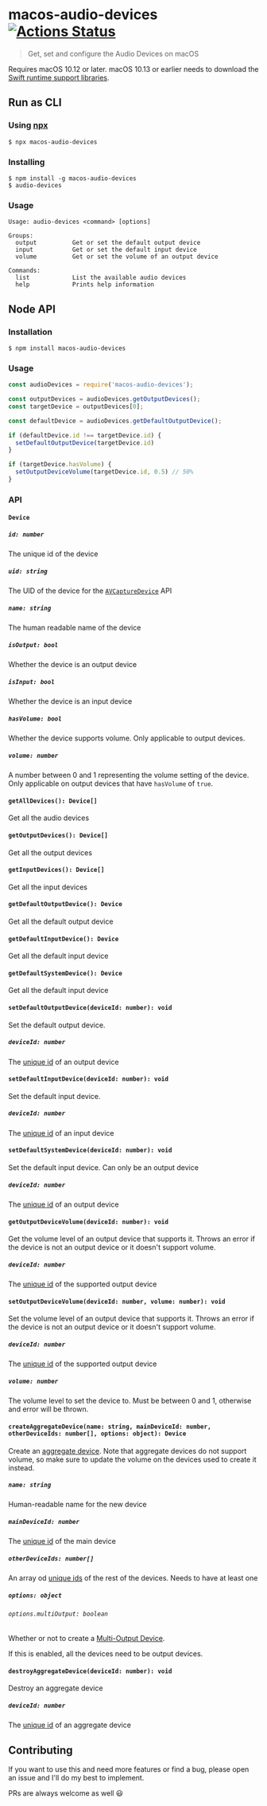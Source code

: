 # macos-audio-devices [![Actions Status](https://github.com/karaggeorge/macos-audio-devices/workflows/Node%20CI/badge.svg)](https://github.com/karaggeorge/macos-audio-devices/actions)


> Get, set and configure the Audio Devices on macOS

Requires macOS 10.12 or later. macOS 10.13 or earlier needs to download the [Swift runtime support libraries](https://support.apple.com/kb/DL1998).

## Run as CLI

### Using [npx](https://github.com/zkat/npx)

```
$ npx macos-audio-devices
```

### Installing

```
$ npm install -g macos-audio-devices
$ audio-devices
```

### Usage

```
Usage: audio-devices <command> [options]

Groups:
  output          Get or set the default output device
  input           Get or set the default input device
  volume          Get or set the volume of an output device

Commands:
  list            List the available audio devices
  help            Prints help information
```

## Node API

### Installation

```
$ npm install macos-audio-devices
```

### Usage

```js
const audioDevices = require('macos-audio-devices');

const outputDevices = audioDevices.getOutputDevices();
const targetDevice = outputDevices[0];

const defaultDevice = audioDevices.getDefaultOutputDevice();

if (defaultDevice.id !== targetDevice.id) {
  setDefaultOutputDevice(targetDevice.id)
}

if (targetDevice.hasVolume) {
  setOutputDeviceVolume(targetDevice.id, 0.5) // 50%
}
```

### API

#### `Device`

##### `id: number`

The unique id of the device 

##### `uid: string`

The UID of the device for the [`AVCaptureDevice`](https://developer.apple.com/documentation/avfoundation/avcapturedevice) API

##### `name: string`

The human readable name of the device

##### `isOutput: bool`

Whether the device is an output device

##### `isInput: bool`

Whether the device is an input device

##### `hasVolume: bool`

Whether the device supports volume. Only applicable to output devices.

##### `volume: number`

A number between 0 and 1 representing the volume setting of the device. Only applicable on output devices that have `hasVolume` of `true`.

#### `getAllDevices(): Device[]`

Get all the audio devices

#### `getOutputDevices(): Device[]`

Get all the output devices

#### `getInputDevices(): Device[]`

Get all the input devices

#### `getDefaultOutputDevice(): Device`

Get all the default output device

#### `getDefaultInputDevice(): Device`

Get all the default input device

#### `getDefaultSystemDevice(): Device`

Get all the default input device

#### `setDefaultOutputDevice(deviceId: number): void`

Set the default output device.

##### `deviceId: number`

The [unique id](#id-number) of an output device

#### `setDefaultInputDevice(deviceId: number): void`

Set the default input device.

##### `deviceId: number`

The [unique id](#id-number) of an input device

#### `setDefaultSystemDevice(deviceId: number): void`

Set the default input device. Can only be an output device

##### `deviceId: number`

The [unique id](#id-number) of an output device

#### `getOutputDeviceVolume(deviceId: number): void`

Get the volume level of an output device that supports it. Throws an error if the device is not an output device or it doesn't support volume.

##### `deviceId: number`

The [unique id](#id-number) of the supported output device

#### `setOutputDeviceVolume(deviceId: number, volume: number): void`

Set the volume level of an output device that supports it. Throws an error if the device is not an output device or it doesn't support volume.

##### `deviceId: number`

The [unique id](#id-number) of the supported output device

##### `volume: number`

The volume level to set the device to. Must be between 0 and 1, otherwise and error will be thrown.

#### `createAggregateDevice(name: string, mainDeviceId: number, otherDeviceIds: number[], options: object): Device`

Create an [aggregate device](https://support.apple.com/en-us/HT202000).
Note that aggregate devices do not support volume, so make sure to update the volume on the devices used to create it instead.

##### `name: string`

Human-readable name for the new device

##### `mainDeviceId: number`

The [unique id](#id-number) of the main device

##### `otherDeviceIds: number[]`

An array od [unique ids](#id-number) of the rest of the devices. Needs to have at least one

##### `options: object`

###### `options.multiOutput: boolean`

Whether or not to create a [Multi-Output Device](https://support.apple.com/guide/audio-midi-setup/play-audio-through-multiple-devices-at-once-ams7c093f372/mac).

If this is enabled, all the devices need to be output devices.

#### `destroyAggregateDevice(deviceId: number): void`

Destroy an aggregate device

##### `deviceId: number`

The [unique id](#id-number) of an aggregate device

## Contributing

If you want to use this and need more features or find a bug, please open an issue and I'll do my best to implement.

PRs are always welcome as well 😃
